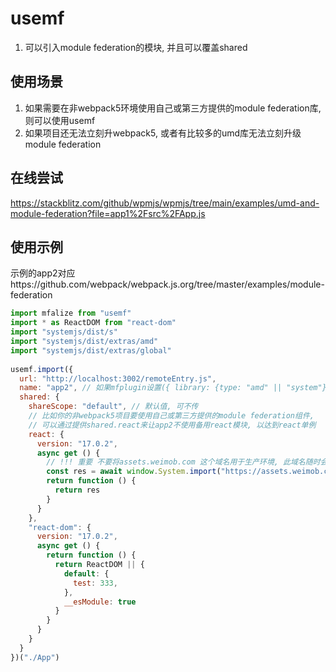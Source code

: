 # usemf

1. 可以引入module federation的模块, 并且可以覆盖shared

## 使用场景
1. 如果需要在非webpack5环境使用自己或第三方提供的module federation库, 则可以使用usemf
2. 如果项目还无法立刻升webpack5, 或者有比较多的umd库无法立刻升级module federation

## 在线尝试
https://stackblitz.com/github/wpmjs/wpmjs/tree/main/examples/umd-and-module-federation?file=app1%2Fsrc%2FApp.js

## 使用示例
示例的app2对应https://github.com/webpack/webpack.js.org/tree/master/examples/module-federation
``` js
import mfalize from "usemf"
import * as ReactDOM from "react-dom"
import "systemjs/dist/s"
import "systemjs/dist/extras/amd"
import "systemjs/dist/extras/global"
    
usemf.import({
  url: "http://localhost:3002/remoteEntry.js",
  name: "app2", // 如果mfplugin设置({ library: {type: "amd" || "system"} })则可以不指定name
  shared: {
    shareScope: "default", // 默认值, 可不传
    // 比如你的非webpack5项目要使用自己或第三方提供的module federation组件, 
    // 可以通过提供shared.react来让app2不使用备用react模块, 以达到react单例
    react: {
      version: "17.0.2",
      async get () {
        // !!! 重要 不要将assets.weimob.com 这个域名用于生产环境, 此域名随时会限制可用域名
        const res = await window.System.import("https://assets.weimob.com/react@17/umd/react.development.js")
        return function () {
          return res
        }
      }
    },
    "react-dom": {
      version: "17.0.2",
      async get () {
        return function () {
          return ReactDOM || {
            default: {
              test: 333,
            },
            __esModule: true
          }
        }
      }
    }
  }
})("./App")
```